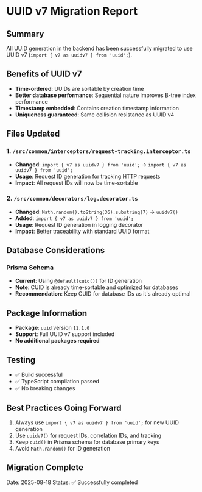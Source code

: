 # UUID v7 Migration Report

## Summary

All UUID generation in the backend has been successfully migrated to use UUID v7 (`import { v7 as uuidv7 } from 'uuid';`).

## Benefits of UUID v7

- **Time-ordered**: UUIDs are sortable by creation time
- **Better database performance**: Sequential nature improves B-tree index performance
- **Timestamp embedded**: Contains creation timestamp information
- **Uniqueness guaranteed**: Same collision resistance as UUID v4

## Files Updated

### 1. `/src/common/interceptors/request-tracking.interceptor.ts`

- **Changed**: `import { v7 as uuidv7 } from 'uuid';` → `import { v7 as uuidv7 } from 'uuid';`
- **Usage**: Request ID generation for tracking HTTP requests
- **Impact**: All request IDs will now be time-sortable

### 2. `/src/common/decorators/log.decorator.ts`

- **Changed**: `Math.random().toString(36).substring(7)` → `uuidv7()`
- **Added**: `import { v7 as uuidv7 } from 'uuid';`
- **Usage**: Request ID generation in logging decorator
- **Impact**: Better traceability with standard UUID format

## Database Considerations

### Prisma Schema

- **Current**: Using `@default(cuid())` for ID generation
- **Note**: CUID is already time-sortable and optimized for databases
- **Recommendation**: Keep CUID for database IDs as it's already optimal

## Package Information

- **Package**: `uuid` version `11.1.0`
- **Support**: Full UUID v7 support included
- **No additional packages required**

## Testing

- ✅ Build successful
- ✅ TypeScript compilation passed
- ✅ No breaking changes

## Best Practices Going Forward

1. Always use `import { v7 as uuidv7 } from 'uuid';` for new UUID generation
2. Use `uuidv7()` for request IDs, correlation IDs, and tracking
3. Keep `cuid()` in Prisma schema for database primary keys
4. Avoid `Math.random()` for ID generation

## Migration Complete

Date: 2025-08-18
Status: ✅ Successfully completed
